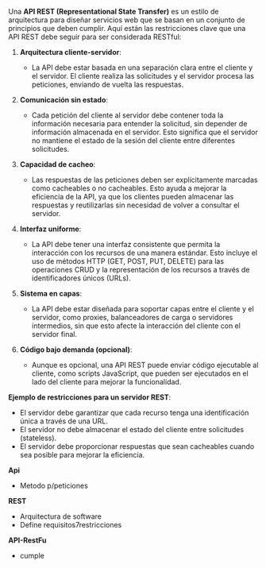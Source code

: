 Una **API REST (Representational State Transfer)** es un estilo de arquitectura para diseñar servicios web que se basan en un conjunto de principios que deben cumplir. Aquí están las restricciones clave que una API REST debe seguir para ser considerada RESTful:

1. **Arquitectura cliente-servidor**:
   - La API debe estar basada en una separación clara entre el cliente y el servidor. El cliente realiza las solicitudes y el servidor procesa las peticiones, enviando de vuelta las respuestas.
   
2. **Comunicación sin estado**:
   - Cada petición del cliente al servidor debe contener toda la información necesaria para entender la solicitud, sin depender de información almacenada en el servidor. Esto significa que el servidor no mantiene el estado de la sesión del cliente entre diferentes solicitudes.
   
3. **Capacidad de cacheo**:
   - Las respuestas de las peticiones deben ser explícitamente marcadas como cacheables o no cacheables. Esto ayuda a mejorar la eficiencia de la API, ya que los clientes pueden almacenar las respuestas y reutilizarlas sin necesidad de volver a consultar el servidor.

4. **Interfaz uniforme**:
   - La API debe tener una interfaz consistente que permita la interacción con los recursos de una manera estándar. Esto incluye el uso de métodos HTTP (GET, POST, PUT, DELETE) para las operaciones CRUD y la representación de los recursos a través de identificadores únicos (URLs).

5. **Sistema en capas**:
   - La API debe estar diseñada para soportar capas entre el cliente y el servidor, como proxies, balanceadores de carga o servidores intermedios, sin que esto afecte la interacción del cliente con el servidor final.

6. **Código bajo demanda (opcional)**:
   - Aunque es opcional, una API REST puede enviar código ejecutable al cliente, como scripts JavaScript, que pueden ser ejecutados en el lado del cliente para mejorar la funcionalidad.

**Ejemplo de restricciones para un servidor REST**:
- El servidor debe garantizar que cada recurso tenga una identificación única a través de una URL.
- El servidor no debe almacenar el estado del cliente entre solicitudes (stateless).
- El servidor debe proporcionar respuestas que sean cacheables cuando sea posible para mejorar la eficiencia.


**Api**
- Metodo p/peticiones


**REST**
- Arquitectura de software
- Define requisitos7restricciones

**API-RestFu**
- cumple 